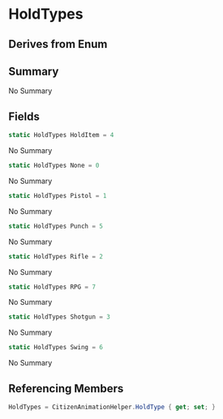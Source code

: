 # HoldTypes

## Derives from Enum

## Summary

No Summary
## Fields

```c#
static HoldTypes HoldItem = 4
```
No Summary
```c#
static HoldTypes None = 0
```
No Summary
```c#
static HoldTypes Pistol = 1
```
No Summary
```c#
static HoldTypes Punch = 5
```
No Summary
```c#
static HoldTypes Rifle = 2
```
No Summary
```c#
static HoldTypes RPG = 7
```
No Summary
```c#
static HoldTypes Shotgun = 3
```
No Summary
```c#
static HoldTypes Swing = 6
```
No Summary
## Referencing Members

```c#
HoldTypes = CitizenAnimationHelper.HoldType { get; set; } 
```
